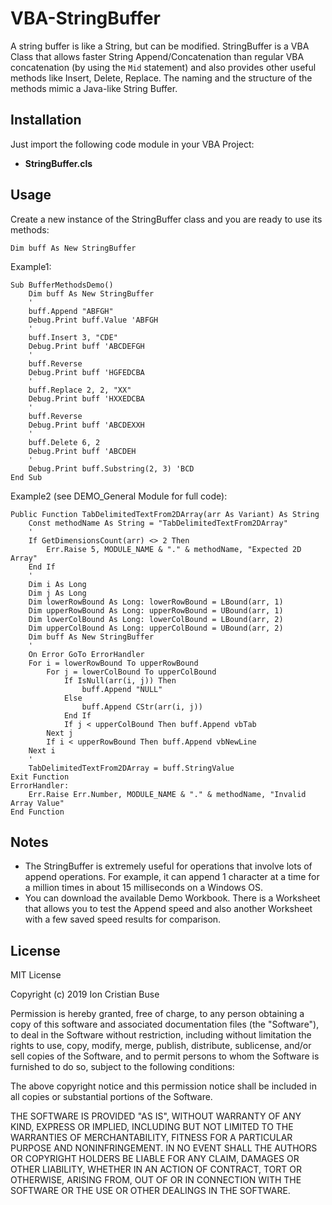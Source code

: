 # VBA-StringBuffer

A string buffer is like a String, but can be modified.
StringBuffer is a VBA Class that allows faster String Append/Concatenation than regular VBA concatenation (by using the ```Mid``` statement) and also provides other useful methods like Insert, Delete, Replace. The naming and the structure of the methods mimic a Java-like String Buffer.

## Installation

Just import the following code module in your VBA Project:

* **StringBuffer.cls**

## Usage
Create a new instance of the StringBuffer class and you are ready to use its methods:

```vba
Dim buff As New StringBuffer
```

Example1:
```vba
Sub BufferMethodsDemo()
    Dim buff As New StringBuffer
    '
    buff.Append "ABFGH"
    Debug.Print buff.Value 'ABFGH
    '
    buff.Insert 3, "CDE"
    Debug.Print buff 'ABCDEFGH
    '
    buff.Reverse
    Debug.Print buff 'HGFEDCBA
    '
    buff.Replace 2, 2, "XX"
    Debug.Print buff 'HXXEDCBA
    '
    buff.Reverse
    Debug.Print buff 'ABCDEXXH
    '
    buff.Delete 6, 2
    Debug.Print buff 'ABCDEH
    '
    Debug.Print buff.Substring(2, 3) 'BCD
End Sub
```

Example2 (see DEMO_General Module for full code):
```vba
Public Function TabDelimitedTextFrom2DArray(arr As Variant) As String
    Const methodName As String = "TabDelimitedTextFrom2DArray"
    '
    If GetDimensionsCount(arr) <> 2 Then
        Err.Raise 5, MODULE_NAME & "." & methodName, "Expected 2D Array"
    End If
    '
    Dim i As Long
    Dim j As Long
    Dim lowerRowBound As Long: lowerRowBound = LBound(arr, 1)
    Dim upperRowBound As Long: upperRowBound = UBound(arr, 1)
    Dim lowerColBound As Long: lowerColBound = LBound(arr, 2)
    Dim upperColBound As Long: upperColBound = UBound(arr, 2)
    Dim buff As New StringBuffer
    '
    On Error GoTo ErrorHandler
    For i = lowerRowBound To upperRowBound
        For j = lowerColBound To upperColBound
            If IsNull(arr(i, j)) Then
                buff.Append "NULL"
            Else
                buff.Append CStr(arr(i, j))
            End If
            If j < upperColBound Then buff.Append vbTab
        Next j
        If i < upperRowBound Then buff.Append vbNewLine
    Next i
    '
    TabDelimitedTextFrom2DArray = buff.StringValue
Exit Function
ErrorHandler:
    Err.Raise Err.Number, MODULE_NAME & "." & methodName, "Invalid Array Value"
End Function
```

## Notes
* The StringBuffer is extremely useful for operations that involve lots of append operations. For example, it can append 1 character at a time for a million times in about 15 milliseconds on a Windows OS.
* You can download the available Demo Workbook. There is a Worksheet that allows you to test the Append speed and also another Worksheet with a few saved speed results for comparison.

## License
MIT License

Copyright (c) 2019 Ion Cristian Buse

Permission is hereby granted, free of charge, to any person obtaining a copy of this software and associated documentation files (the "Software"), to deal in the Software without restriction, including without limitation the rights to use, copy, modify, merge, publish, distribute, sublicense, and/or sell copies of the Software, and to permit persons to whom the Software is furnished to do so, subject to the following conditions:

The above copyright notice and this permission notice shall be included in all copies or substantial portions of the Software.

THE SOFTWARE IS PROVIDED "AS IS", WITHOUT WARRANTY OF ANY KIND, EXPRESS OR IMPLIED, INCLUDING BUT NOT LIMITED TO THE WARRANTIES OF MERCHANTABILITY, FITNESS FOR A PARTICULAR PURPOSE AND NONINFRINGEMENT. IN NO EVENT SHALL THE AUTHORS OR COPYRIGHT HOLDERS BE LIABLE FOR ANY CLAIM, DAMAGES OR OTHER LIABILITY, WHETHER IN AN ACTION OF CONTRACT, TORT OR OTHERWISE, ARISING FROM, OUT OF OR IN CONNECTION WITH THE SOFTWARE OR THE USE OR OTHER DEALINGS IN THE SOFTWARE.